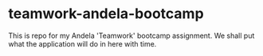 # teamwork-andela-bootcamp
This is repo for my Andela 'Teamwork' bootcamp assignment.
We shall put what the application will do in here with time.
